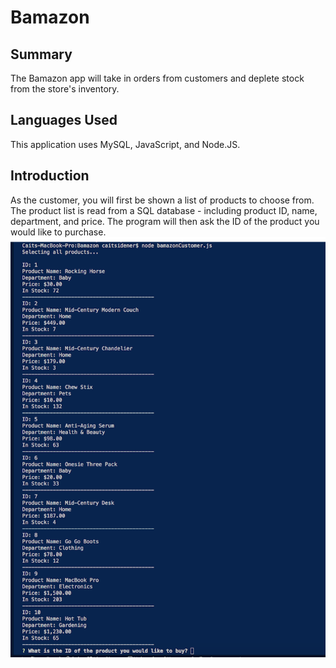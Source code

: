 # Bamazon

## Summary
The Bamazon app will take in orders from customers and deplete stock from the store's inventory.

## Languages Used
This application uses MySQL, JavaScript, and Node.JS.

## Introduction
As the customer, you will first be shown a list of products to choose from. The product list is read from a SQL database - including product ID,  name, department, and price. The program will then ask the ID of the product you would like to purchase.
![Product list that includes ID, department, and price](images/productList.png)
